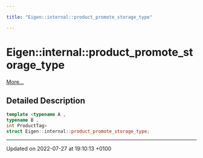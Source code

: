 ```yaml
---

title: "Eigen::internal::product_promote_storage_type"

---
```


# Eigen::internal::product_promote_storage_type



 [More...](#detailed-description)

## Detailed Description

```cpp
template <typename A ,
typename B ,
int ProductTag>
struct Eigen::internal::product_promote_storage_type;
```

-------------------------------

Updated on 2022-07-27 at 19:10:13 +0100